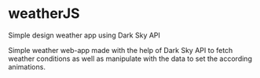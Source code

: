 # weatherJS
Simple design weather app using Dark Sky API

Simple weather web-app made with the help of Dark Sky API to fetch weather conditions as well as manipulate with the data to set the according animations.
